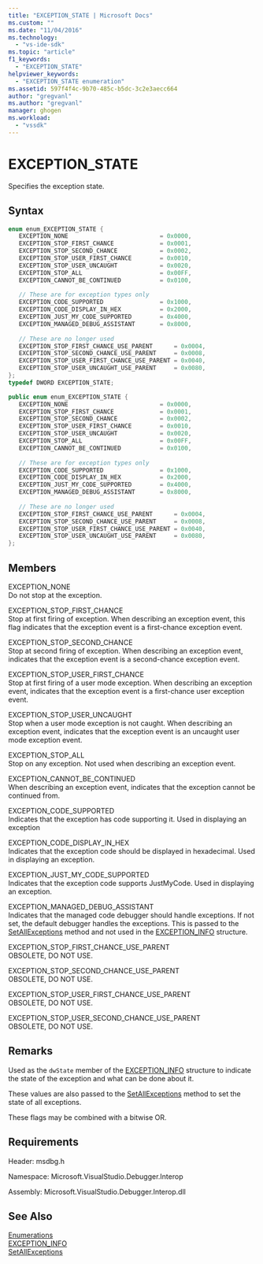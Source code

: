 ```yaml
---
title: "EXCEPTION_STATE | Microsoft Docs"
ms.custom: ""
ms.date: "11/04/2016"
ms.technology: 
  - "vs-ide-sdk"
ms.topic: "article"
f1_keywords: 
  - "EXCEPTION_STATE"
helpviewer_keywords: 
  - "EXCEPTION_STATE enumeration"
ms.assetid: 597f4f4c-9b70-485c-b5dc-3c2e3aecc664
author: "gregvanl"
ms.author: "gregvanl"
manager: ghogen
ms.workload: 
  - "vssdk"
---
```

# EXCEPTION_STATE
Specifies the exception state.  
  
## Syntax  
  
```cpp  
enum enum_EXCEPTION_STATE {   
   EXCEPTION_NONE                          = 0x0000,  
   EXCEPTION_STOP_FIRST_CHANCE             = 0x0001,  
   EXCEPTION_STOP_SECOND_CHANCE            = 0x0002,  
   EXCEPTION_STOP_USER_FIRST_CHANCE        = 0x0010,  
   EXCEPTION_STOP_USER_UNCAUGHT            = 0x0020,  
   EXCEPTION_STOP_ALL                      = 0x00FF,  
   EXCEPTION_CANNOT_BE_CONTINUED           = 0x0100,  
  
   // These are for exception types only  
   EXCEPTION_CODE_SUPPORTED                = 0x1000,  
   EXCEPTION_CODE_DISPLAY_IN_HEX           = 0x2000,  
   EXCEPTION_JUST_MY_CODE_SUPPORTED        = 0x4000,  
   EXCEPTION_MANAGED_DEBUG_ASSISTANT       = 0x8000,  
  
   // These are no longer used  
   EXCEPTION_STOP_FIRST_CHANCE_USE_PARENT      = 0x0004,  
   EXCEPTION_STOP_SECOND_CHANCE_USE_PARENT     = 0x0008,  
   EXCEPTION_STOP_USER_FIRST_CHANCE_USE_PARENT = 0x0040,  
   EXCEPTION_STOP_USER_UNCAUGHT_USE_PARENT     = 0x0080,  
};  
typedef DWORD EXCEPTION_STATE;  
```  
  
```csharp  
public enum enum_EXCEPTION_STATE {   
   EXCEPTION_NONE                          = 0x0000,  
   EXCEPTION_STOP_FIRST_CHANCE             = 0x0001,  
   EXCEPTION_STOP_SECOND_CHANCE            = 0x0002,  
   EXCEPTION_STOP_USER_FIRST_CHANCE        = 0x0010,  
   EXCEPTION_STOP_USER_UNCAUGHT            = 0x0020,  
   EXCEPTION_STOP_ALL                      = 0x00FF,  
   EXCEPTION_CANNOT_BE_CONTINUED           = 0x0100,  
  
   // These are for exception types only  
   EXCEPTION_CODE_SUPPORTED                = 0x1000,  
   EXCEPTION_CODE_DISPLAY_IN_HEX           = 0x2000,  
   EXCEPTION_JUST_MY_CODE_SUPPORTED        = 0x4000,  
   EXCEPTION_MANAGED_DEBUG_ASSISTANT       = 0x8000,  
  
   // These are no longer used  
   EXCEPTION_STOP_FIRST_CHANCE_USE_PARENT      = 0x0004,  
   EXCEPTION_STOP_SECOND_CHANCE_USE_PARENT     = 0x0008,  
   EXCEPTION_STOP_USER_FIRST_CHANCE_USE_PARENT = 0x0040,  
   EXCEPTION_STOP_USER_UNCAUGHT_USE_PARENT     = 0x0080,  
};  
```  
  
## Members  
 EXCEPTION_NONE  
 Do not stop at the exception.  
  
 EXCEPTION_STOP_FIRST_CHANCE  
 Stop at first firing of exception. When describing an exception event, this flag indicates that the exception event is a first-chance exception event.  
  
 EXCEPTION_STOP_SECOND_CHANCE  
 Stop at second firing of exception. When describing an exception event, indicates that the exception event is a second-chance exception event.  
  
 EXCEPTION_STOP_USER_FIRST_CHANCE  
 Stop at first firing of a user mode exception. When describing an exception event, indicates that the exception event is a first-chance user exception event.  
  
 EXCEPTION_STOP_USER_UNCAUGHT  
 Stop when a user mode exception is not caught. When describing an exception event, indicates that the exception event is an uncaught user mode exception event.  
  
 EXCEPTION_STOP_ALL  
 Stop on any exception. Not used when describing an exception event.  
  
 EXCEPTION_CANNOT_BE_CONTINUED  
 When describing an exception event, indicates that the exception cannot be continued from.  
  
 EXCEPTION_CODE_SUPPORTED  
 Indicates that the exception has code supporting it. Used in displaying an exception  
  
 EXCEPTION_CODE_DISPLAY_IN_HEX  
 Indicates that the exception code should be displayed in hexadecimal. Used in displaying an exception.  
  
 EXCEPTION_JUST_MY_CODE_SUPPORTED  
 Indicates that the exception code supports JustMyCode. Used in displaying an exception.  
  
 EXCEPTION_MANAGED_DEBUG_ASSISTANT  
 Indicates that the managed code debugger should handle exceptions. If not set, the default debugger handles the exceptions. This is passed to the [SetAllExceptions](../../../extensibility/debugger/reference/idebugengine3-setallexceptions.md) method and not used in the [EXCEPTION_INFO](../../../extensibility/debugger/reference/exception-info.md) structure.  
  
 EXCEPTION_STOP_FIRST_CHANCE_USE_PARENT  
 OBSOLETE, DO NOT USE.  
  
 EXCEPTION_STOP_SECOND_CHANCE_USE_PARENT  
 OBSOLETE, DO NOT USE.  
  
 EXCEPTION_STOP_USER_FIRST_CHANCE_USE_PARENT  
 OBSOLETE, DO NOT USE.  
  
 EXCEPTION_STOP_USER_SECOND_CHANCE_USE_PARENT  
 OBSOLETE, DO NOT USE.  
  
## Remarks  
 Used as the `dwState` member of the [EXCEPTION_INFO](../../../extensibility/debugger/reference/exception-info.md) structure to indicate the state of the exception and what can be done about it.  
  
 These values are also passed to the [SetAllExceptions](../../../extensibility/debugger/reference/idebugengine3-setallexceptions.md) method to set the state of all exceptions.  
  
 These flags may be combined with a bitwise OR.  
  
## Requirements  
 Header: msdbg.h  
  
 Namespace: Microsoft.VisualStudio.Debugger.Interop  
  
 Assembly: Microsoft.VisualStudio.Debugger.Interop.dll  
  
## See Also  
 [Enumerations](../../../extensibility/debugger/reference/enumerations-visual-studio-debugging.md)   
 [EXCEPTION_INFO](../../../extensibility/debugger/reference/exception-info.md)   
 [SetAllExceptions](../../../extensibility/debugger/reference/idebugengine3-setallexceptions.md)